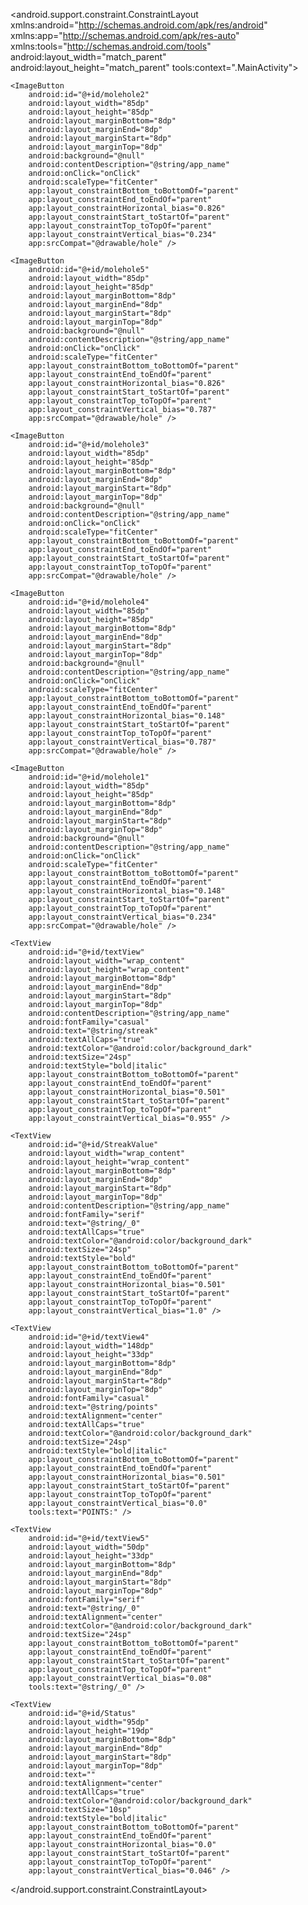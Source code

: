 <?xml version="1.0" encoding="utf-8"?>
<android.support.constraint.ConstraintLayout xmlns:android="http://schemas.android.com/apk/res/android"
    xmlns:app="http://schemas.android.com/apk/res-auto"
    xmlns:tools="http://schemas.android.com/tools"
    android:layout_width="match_parent"
    android:layout_height="match_parent"
    tools:context=".MainActivity">

    <ImageButton
        android:id="@+id/molehole2"
        android:layout_width="85dp"
        android:layout_height="85dp"
        android:layout_marginBottom="8dp"
        android:layout_marginEnd="8dp"
        android:layout_marginStart="8dp"
        android:layout_marginTop="8dp"
        android:background="@null"
        android:contentDescription="@string/app_name"
        android:onClick="onClick"
        android:scaleType="fitCenter"
        app:layout_constraintBottom_toBottomOf="parent"
        app:layout_constraintEnd_toEndOf="parent"
        app:layout_constraintHorizontal_bias="0.826"
        app:layout_constraintStart_toStartOf="parent"
        app:layout_constraintTop_toTopOf="parent"
        app:layout_constraintVertical_bias="0.234"
        app:srcCompat="@drawable/hole" />

    <ImageButton
        android:id="@+id/molehole5"
        android:layout_width="85dp"
        android:layout_height="85dp"
        android:layout_marginBottom="8dp"
        android:layout_marginEnd="8dp"
        android:layout_marginStart="8dp"
        android:layout_marginTop="8dp"
        android:background="@null"
        android:contentDescription="@string/app_name"
        android:onClick="onClick"
        android:scaleType="fitCenter"
        app:layout_constraintBottom_toBottomOf="parent"
        app:layout_constraintEnd_toEndOf="parent"
        app:layout_constraintHorizontal_bias="0.826"
        app:layout_constraintStart_toStartOf="parent"
        app:layout_constraintTop_toTopOf="parent"
        app:layout_constraintVertical_bias="0.787"
        app:srcCompat="@drawable/hole" />

    <ImageButton
        android:id="@+id/molehole3"
        android:layout_width="85dp"
        android:layout_height="85dp"
        android:layout_marginBottom="8dp"
        android:layout_marginEnd="8dp"
        android:layout_marginStart="8dp"
        android:layout_marginTop="8dp"
        android:background="@null"
        android:contentDescription="@string/app_name"
        android:onClick="onClick"
        android:scaleType="fitCenter"
        app:layout_constraintBottom_toBottomOf="parent"
        app:layout_constraintEnd_toEndOf="parent"
        app:layout_constraintStart_toStartOf="parent"
        app:layout_constraintTop_toTopOf="parent"
        app:srcCompat="@drawable/hole" />

    <ImageButton
        android:id="@+id/molehole4"
        android:layout_width="85dp"
        android:layout_height="85dp"
        android:layout_marginBottom="8dp"
        android:layout_marginEnd="8dp"
        android:layout_marginStart="8dp"
        android:layout_marginTop="8dp"
        android:background="@null"
        android:contentDescription="@string/app_name"
        android:onClick="onClick"
        android:scaleType="fitCenter"
        app:layout_constraintBottom_toBottomOf="parent"
        app:layout_constraintEnd_toEndOf="parent"
        app:layout_constraintHorizontal_bias="0.148"
        app:layout_constraintStart_toStartOf="parent"
        app:layout_constraintTop_toTopOf="parent"
        app:layout_constraintVertical_bias="0.787"
        app:srcCompat="@drawable/hole" />

    <ImageButton
        android:id="@+id/molehole1"
        android:layout_width="85dp"
        android:layout_height="85dp"
        android:layout_marginBottom="8dp"
        android:layout_marginEnd="8dp"
        android:layout_marginStart="8dp"
        android:layout_marginTop="8dp"
        android:background="@null"
        android:contentDescription="@string/app_name"
        android:onClick="onClick"
        android:scaleType="fitCenter"
        app:layout_constraintBottom_toBottomOf="parent"
        app:layout_constraintEnd_toEndOf="parent"
        app:layout_constraintHorizontal_bias="0.148"
        app:layout_constraintStart_toStartOf="parent"
        app:layout_constraintTop_toTopOf="parent"
        app:layout_constraintVertical_bias="0.234"
        app:srcCompat="@drawable/hole" />

    <TextView
        android:id="@+id/textView"
        android:layout_width="wrap_content"
        android:layout_height="wrap_content"
        android:layout_marginBottom="8dp"
        android:layout_marginEnd="8dp"
        android:layout_marginStart="8dp"
        android:layout_marginTop="8dp"
        android:contentDescription="@string/app_name"
        android:fontFamily="casual"
        android:text="@string/streak"
        android:textAllCaps="true"
        android:textColor="@android:color/background_dark"
        android:textSize="24sp"
        android:textStyle="bold|italic"
        app:layout_constraintBottom_toBottomOf="parent"
        app:layout_constraintEnd_toEndOf="parent"
        app:layout_constraintHorizontal_bias="0.501"
        app:layout_constraintStart_toStartOf="parent"
        app:layout_constraintTop_toTopOf="parent"
        app:layout_constraintVertical_bias="0.955" />

    <TextView
        android:id="@+id/StreakValue"
        android:layout_width="wrap_content"
        android:layout_height="wrap_content"
        android:layout_marginBottom="8dp"
        android:layout_marginEnd="8dp"
        android:layout_marginStart="8dp"
        android:layout_marginTop="8dp"
        android:contentDescription="@string/app_name"
        android:fontFamily="serif"
        android:text="@string/_0"
        android:textAllCaps="true"
        android:textColor="@android:color/background_dark"
        android:textSize="24sp"
        android:textStyle="bold"
        app:layout_constraintBottom_toBottomOf="parent"
        app:layout_constraintEnd_toEndOf="parent"
        app:layout_constraintHorizontal_bias="0.501"
        app:layout_constraintStart_toStartOf="parent"
        app:layout_constraintTop_toTopOf="parent"
        app:layout_constraintVertical_bias="1.0" />

    <TextView
        android:id="@+id/textView4"
        android:layout_width="148dp"
        android:layout_height="33dp"
        android:layout_marginBottom="8dp"
        android:layout_marginEnd="8dp"
        android:layout_marginStart="8dp"
        android:layout_marginTop="8dp"
        android:fontFamily="casual"
        android:text="@string/points"
        android:textAlignment="center"
        android:textAllCaps="true"
        android:textColor="@android:color/background_dark"
        android:textSize="24sp"
        android:textStyle="bold|italic"
        app:layout_constraintBottom_toBottomOf="parent"
        app:layout_constraintEnd_toEndOf="parent"
        app:layout_constraintHorizontal_bias="0.501"
        app:layout_constraintStart_toStartOf="parent"
        app:layout_constraintTop_toTopOf="parent"
        app:layout_constraintVertical_bias="0.0"
        tools:text="POINTS:" />

    <TextView
        android:id="@+id/textView5"
        android:layout_width="50dp"
        android:layout_height="33dp"
        android:layout_marginBottom="8dp"
        android:layout_marginEnd="8dp"
        android:layout_marginStart="8dp"
        android:layout_marginTop="8dp"
        android:fontFamily="serif"
        android:text="@string/_0"
        android:textAlignment="center"
        android:textColor="@android:color/background_dark"
        android:textSize="24sp"
        app:layout_constraintBottom_toBottomOf="parent"
        app:layout_constraintEnd_toEndOf="parent"
        app:layout_constraintStart_toStartOf="parent"
        app:layout_constraintTop_toTopOf="parent"
        app:layout_constraintVertical_bias="0.08"
        tools:text="@string/_0" />

    <TextView
        android:id="@+id/Status"
        android:layout_width="95dp"
        android:layout_height="19dp"
        android:layout_marginBottom="8dp"
        android:layout_marginEnd="8dp"
        android:layout_marginStart="8dp"
        android:layout_marginTop="8dp"
        android:text=""
        android:textAlignment="center"
        android:textAllCaps="true"
        android:textColor="@android:color/background_dark"
        android:textSize="10sp"
        android:textStyle="bold|italic"
        app:layout_constraintBottom_toBottomOf="parent"
        app:layout_constraintEnd_toEndOf="parent"
        app:layout_constraintHorizontal_bias="0.0"
        app:layout_constraintStart_toStartOf="parent"
        app:layout_constraintTop_toTopOf="parent"
        app:layout_constraintVertical_bias="0.046" />

</android.support.constraint.ConstraintLayout>

